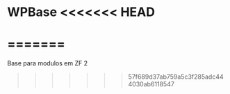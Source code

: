 WPBase
<<<<<<< HEAD
=======

=======
======

Base para modulos em ZF 2
>>>>>>> 57f689d37ab759a5c3f285adc444030ab6118547
